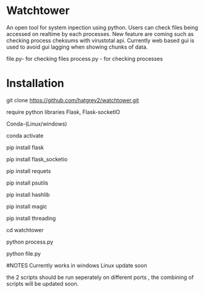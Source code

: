 # Watchtower
An open tool for system inpection using python. Users can check files being accessed on realtime by each processes. New feature are coming such as checking process cheksums with virustotal api.
Currently web based gui is used to avoid gui lagging when showing chunks of data.

file.py- for checking files 
process.py - for checking processes


# Installation
git clone https://github.com/hatgrey2/watchtower.git

require python libraries Flask, Flask-socketIO

Conda-(Linux/windows)

conda activate

pip install flask

pip install flask_socketio

pip install requets

pip install psutils

pip install hashlib

pip install magic

pip install threading

cd watchtower

python process.py

python file.py

#NOTES
Currently works in windows
Linux update soon

the 2 scripts should be run seperately on different ports , the combining of scripts will be updated soon.

<In development>
